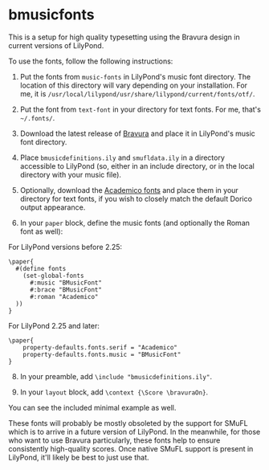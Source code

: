 # bmusicfonts

This is a setup for high quality typesetting using the Bravura design in current versions of LilyPond.

To use the fonts, follow the following instructions:

1. Put the fonts from `music-fonts` in LilyPond's music font directory. The location of this directory will vary depending on your installation. For me, it is `/usr/local/lilypond/usr/share/lilypond/current/fonts/otf/`.

2. Put the font from `text-font` in your directory for text fonts. For me, that's `~/.fonts/`.

3. Download the latest release of [Bravura](https://github.com/steinbergmedia/bravura) and place it in LilyPond's music font directory.

4. Place `bmusicdefinitions.ily` and `smufldata.ily` in a directory accessible to LilyPond (so, either in an include directory, or in the local directory with your music file).

5. Optionally, download the [Academico fonts](https://github.com/dbenjaminmiller/academico-mirror) and place them in your directory for text fonts, if you wish to closely match the default Dorico output appearance.

6. In your `paper` block, define the music fonts (and optionally the Roman font as well):

For LilyPond versions before 2.25:

```
\paper{
  #(define fonts
    (set-global-fonts
      #:music "BMusicFont"
      #:brace "BMusicFont"
      #:roman "Academico"
  ))
}
```

For LilyPond 2.25 and later:

```
\paper{
	property-defaults.fonts.serif = "Academico"
	property-defaults.fonts.music = "BMusicFont"
}
```

8. In your preamble, add `\include "bmusicdefinitions.ily"`.

9. In your `layout` block, add `\context {\Score \bravuraOn}`.

You can see the included minimal example as well.

These fonts will probably be mostly obsoleted by the support for SMuFL which is to arrive in a future version of LilyPond. In the meanwhile, for those who want to use Bravura particularly, these fonts help to ensure consistently high-quality scores. Once native SMuFL support is present in LilyPond, it'll likely be best to just use that.
